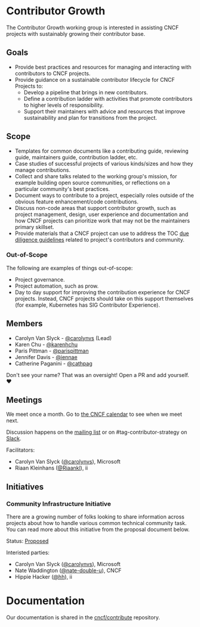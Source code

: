 # Contributor Growth

The Contributor Growth working group is interested in assisting CNCF projects
with sustainably growing their contributor base.

## Goals

* Provide best practices and resources for managing and interacting with
  contributors to CNCF projects.
* Provide guidance on a sustainable contributor lifecycle for CNCF Projects to:
  * Develop a pipeline that brings in new contributors.
  * Define a contribution ladder with activities that promote contributors to
    higher levels of responsibility.
  * Support their maintainers with advice and resources that improve sustainability
    and plan for transitions from the project.
    

## Scope

* Templates for common documents like a contributing guide, reviewing guide,
  maintainers guide, contribution ladder, etc.
* Case studies of successful projects of various kinds/sizes and how they manage
  contributions.
* Collect and share talks related to the working group's mission, for example
  building open source communities, or reflections on a particular community's
  best practices.
* Document ways to contribute to a project, especially roles outside of the
  obvious feature enhancement/code contributions.
* Discuss non-code areas that support contributor growth, such as project
  management, design, user experience and documentation and how CNCF projects
  can prioritize work that may not be the maintainers primary skillset.
* Provide materials that a CNCF project can use to address the TOC [due
  diligence guidelines] related to project's contributors and community.

[due diligence guidelines]: https://github.com/cncf/toc/blob/master/process/due-diligence-guidelines.md#project

### Out-of-Scope

The following are examples of things out-of-scope:

* Project governance.
* Project automation, such as prow.
* Day to day support for improving the contribution experience for CNCF projects. Instead, CNCF projects should take on this support themselves (for
  example, Kubernetes has SIG Contributor Experience).

## Members

* Carolyn Van Slyck - [@carolynvs](https://github.com/carolynvs) (Lead)
* Karen Chu - [@karenhchu](https://github.com/karenhchu)
* Paris Pittman - [@parispittman](https://github.com/parispittman)
* Jennifer Davis - [@iennae](https://github.com/iennae)
* Catherine Paganini - [@cathpag](https://github.com/CathPag)

Don't see your name? That was an oversight! Open a PR and add yourself. ❤️

## Meetings

We meet once a month.
Go to [the CNCF calendar](https://tockify.com/cncf.public.events/monthly?search=Contributor+Growth+WG) to see when we meet next.

Discussion happens on the [mailing list] or on #tag-contributor-strategy on [Slack].

[mailing list]: https://lists.cncf.io/g/cncf-tag-contributor-strategy
[Slack]: https://slack.cncf.io/

Facilitators:

- Carolyn Van Slyck ([@carolynvs](https://github.com/carolynvs)), Microsoft
- Riaan Kleinhans ([@Riaankl](https://github.com/Riaankl)), ii

## Initiatives
### Community Infrastructure Initiative
There are a growing number of folks looking to share information across projects about how to handle various common technical community task.
You can read more about this initiative from the proposal document below.

Status: [Proposed](https://hackmd.io/mmPVK1PCQD2swm1GrzB0NQ)

Interisted parties:
- Carolyn Van Slyck ([@carolynvs](https://github.com/carolynvs)), Microsoft
- Nate Waddington ([@nate-double-u](https://github.com/nate-double-u)), CNCF
- Hippie Hacker ([@hh](https://github.com/hh)), ii

# Documentation

Our documentation is shared in the [cncf/contribute] repository.

[cncf/contribute]: https://github.com/cncf/contribute
